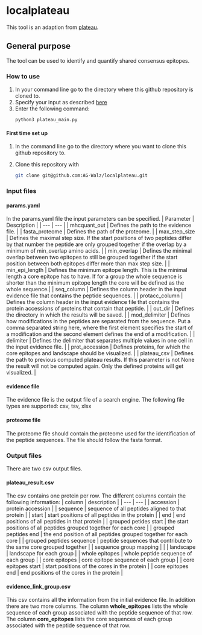 # localplateau 
This tool is an adaption from [plateau](https://plateau.bcp.fu-berlin.de/).

## General purpose
The tool can be used to identify and quantify shared consensus epitopes. 

### How to use
1. In your command line go to the directory where this github repository is cloned to.
2. Specify your input as described [here](#Input-files)
3. Enter the following command:
    ```
    python3 plateau_main.py 
    ```




#### First time set up 
1. In the command line go to the directory where you want to clone this github repository to. 

2. Clone this repository with 
    ```bash 
    git clone git@github.com:AG-Walz/localplateau.git
    ```    

### Input files
#### params.yaml
In the params.yaml file the input parameters can be specified. 
| Parameter | Description |
| --- | --- |
| mhcquant_out | Defines the path to the evidence file. |
| fasta_proteome | Defines the path of the proteome. |
| max_step_size | Defines the maximal step size. If the start positions of two peptides differ by that number the peptide are only grouped together if the overlap by a minimum of min_overlap amino acids. |
| min_overlap | Defines the minimal overlap between two epitopes to still be grouped together if the start position between both epitopes differ more than max step size. |
| min_epi_length | Defines the minimum epitope length. This is the minimal length a core epitope has to have. If for a group the whole sequence is shorter than the minimum epitope length the core will be defined as the whole sequence.| 
| seq_column | Defines the column header in the input evidence file that contains the peptide sequences. |
| protacc_column | Defines the column header in the input evidence file that contains the protein accessions of proteins that contain that peptide. |
| out_dir | Defines the directory in which the results will be saved. |
| mod_delimiter | Defines how modifications in the peptides are separated from the sequence. Put a comma separated string here, where the first element specifies the start of a modification and the second element defines the end of a modification. |
| delimiter | Defines the delimiter that separates multiple values in one cell in the input evidence file. |
| prot_accession | Defines proteins, for which the core epitopes and landscape should be visualized. |
| plateau_csv | Defines the path to previous computed plateau results. If this parameter is not None the result will not be computed again. Only the defined proteins will get visualized. |

 

#### evidence file
The evidence file is the output file of a search engine. The following file types are supported: csv, tsv, xlsx
#### proteome file
The proteome file should contain the proteome used for the identification of the peptide sequences. The file should follow the fasta format. 


### Output files
There are two csv output files.
#### plateau_result.csv
The csv contains one protein per row. The different columns contain the following information: 
| column | description |
| --- | --- |
| accession | protein accession |
| sequence | sequence of all peptides aligned to that protein |
| start | start positions of all peptides in the protein | 
| end | end positions of all peptides in that protein | 
| grouped petides start | the start positions of all peptides grouped together for each core |
| grouped peptides end | the end position of all peptides grouped together for each core | 
| grouped peptides sequence | peptide sequences that contribute to the same core grouped together |
| sequence group mapping | | 
| landscape | landscape for each group | 
| whole epitopes | whole peptide sequence of each group | 
| core epitopes | core epitope sequence of each group | 
| core epitopes start | start positions of the cores in the protein |
| core epitopes end | end positions of the cores in the protein |

#### evidence_link_group.csv
This csv contains all the information from the initial evidence file. In addition there are two more columns. The column **whole_epitopes** lists the whole sequence of each group associated with the peptide sequence of that row. The column **core_epitopes** lists the core sequences of each group associated with the peptide sequence of that row. 